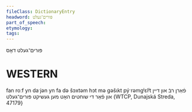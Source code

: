 ```yaml
---
fileClass: DictionaryEntry
headword: פּורים־געלט
part_of_speech: 
etymology: 
tags: 
---
```

פּורים־געלט
דאָס

WESTERN
========

fan roːf yn daˑjən yn fa də šɔxtəm hɔt mə gəšɩkt pýˑrəmgʲɛlʲt פֿאַרן רבֿ און דיין און פֿאַר די שוחטים האָט מען געשיקט פּורים־געלט {WTCP, Dunajská Streda, 47179}
